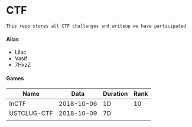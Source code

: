 # CTF

```
This repo stores all CTF challenges and writeup we have participated
```

#### Alias
* Lilac
* Vasif
* 7HxzZ

#### Games

| Name        | Data       | Duration | Rank |
| ----------- | ---------- | -------- | ---- |
| InCTF       | 2018-10-06 | 1D       |  10  |
| USTCLUG-CTF | 2018-10-09 | 7D       |      |
|             |            |          |      |

